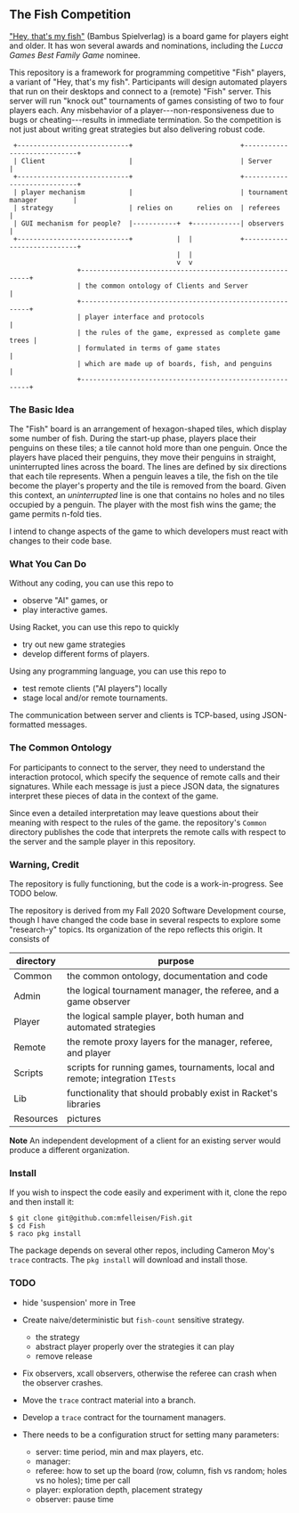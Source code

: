 ## The Fish Competition 

["Hey, that's my fish"](https://boardgamegeek.com/boardgame/8203/hey-s-my-fish) (Bambus Spielverlag)
is a board game for players eight and older. It has won several awards and nominations, including the
_Lucca Games Best Family Game_ nominee.

This repository is a framework for programming competitive "Fish" players, a variant of "Hey, that's
my fish". Participants will design automated players that run on their desktops and connect to a
(remote) "Fish" server. This server will run "knock out" tournaments of games consisting of two to
four players each. Any misbehavior of a player---non-responsiveness due to bugs or cheating---results
in immediate termination. So the competition is not just about writing great strategies but also
delivering robust code.

```
 +----------------------------+                           +----------------------------+
 | Client                     |                           | Server                     |
 +----------------------------+                           +----------------------------+
 | player mechanism           |                           | tournament manager         |
 | strategy                   | relies on      relies on  | referees                   |
 | GUI mechanism for people?  |-----------+  +------------| observers                  |
 +----------------------------+           |  |            +----------------------------+
                                          |  |
                                          v  v
                 +---------------------------------------------------------+
                 | the common ontology of Clients and Server               |
                 +---------------------------------------------------------+
                 | player interface and protocols                          |
                 | the rules of the game, expressed as complete game trees |
                 | formulated in terms of game states                      |
                 | which are made up of boards, fish, and penguins         |
                 +---------------------------------------------------------+
```

### The Basic Idea

The "Fish" board is an arrangement of hexagon-shaped tiles, which display some number of fish.
During the start-up phase, players place their penguins on these tiles; a tile cannot hold more than
one penguin. Once the players have placed their penguins, they move their penguins in straight,
uninterrupted lines across the board. The lines are defined by six directions that each tile
represents. When a penguin leaves a tile, the fish on the tile become the player's property and the
tile is removed from the board. Given this context, an _uninterrupted_ line is one that contains no
holes and no tiles occupied by a penguin. The player with the most fish wins the game; the game
permits n-fold ties.

I intend to change aspects of the game to which developers must react with changes to their code
base.

### What You Can Do

Without any coding, you can use this repo to

- observe "AI" games, or
- play interactive games.

Using Racket, you can use this repo to quickly 

- try out new game strategies
- develop different forms of players.

Using any programming language, you can use this repo to

- test remote clients ("AI players") locally 
- stage local and/or remote tournaments. 

The communication between server and clients is TCP-based, using JSON-formatted messages.

### The Common Ontology

For participants to connect to the server, they need to understand the interaction protocol, which
specify the sequence of remote calls and their signatures.  While each message is just a piece JSON
data, the signatures interpret these pieces of data in the context of the game.

Since even a detailed interpretation may leave questions about their meaning with respect to the
rules of the game. the repository's `Common` directory publishes the code that interprets the remote
calls with respect to the server and the sample player in this repository.

### Warning, Credit 

The repository is fully functioning, but the code is a work-in-progress. See TODO below.

The repository is derived from my Fall 2020 Software Development course, though I have changed
the code base in several respects to explore some "research-y" topics. Its organization of the
repo reflects this origin. It consists of 

| directory   | purpose									      |
| ----------- | ----------------------------------------------------------------------------- |
| Common      | the common ontology, documentation and code 				      |
| Admin	      | the logical tournament manager, the referee, and a game observer 	      |
| Player      | the logical sample player, both human and automated strategies		      | 
| Remote      | the remote proxy layers for the manager, referee, and player 		      | 
| Scripts     | scripts for running games, tournaments, local and remote; integration `ITests`|
| Lib	      | functionality that should probably exist in Racket's libraries	 	      |
| Resources   | pictures      	   	  	   	    	     			      |


**Note** An independent development of a client for an existing server would produce a
different organization. 

### Install

If you wish to inspect the code easily and experiment with it, clone the repo and then install it: 

```
$ git clone git@github.com:mfelleisen/Fish.git
$ cd Fish 
$ raco pkg install 
```

The package depends on several other repos, including Cameron Moy's `trace` contracts. The
`pkg install` will download and install those.


### TODO

- hide 'suspension' more in Tree 

- Create naive/deterministic but `fish-count` sensitive strategy.
  - the strategy
  - abstract player properly over the strategies it can play
  - remove release 

- Fix observers, xcall observers, otherwise the referee can crash when the observer crashes.

- Move the `trace` contract material into a branch. 

- Develop a `trace` contract for the tournament managers.

- There needs to be a configuration struct for setting many parameters: 
  - server: time period, min and max players, etc.
  - manager: 
  - referee: how to set up the board (row, column, fish vs random; holes vs no holes); time per call 
  - player: exploration depth, placement strategy 
  - observer: pause time

